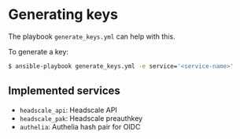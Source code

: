 # Generating keys

The playbook `generate_keys.yml` can help with this.

To generate a key:

```sh
$ ansible-playbook generate_keys.yml -e service='<service-name>'
```

## Implemented services

- `headscale_api`: Headscale API
- `headscale_pak`: Headscale preauthkey
- `authelia`: Authelia hash pair for OIDC
